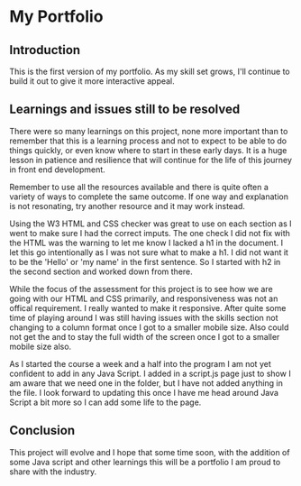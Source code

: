 # My Portfolio

## Introduction

This is the first version of my portfolio. As my skill set grows, I'll continue to build it out to give it more interactive appeal. 

## Learnings and issues still to be resolved
There were so many learnings on this project, none more important than to remember that this is a learning process and not to expect to be able to do things quickly, or even know where to start in these early days. It is a huge lesson in patience and resilience that will continue for the life of this journey in front end development. 

Remember to use all the resources available and there is quite often a variety of ways to complete the same outcome. If one way and explanation is not resonating, try another resource and it may work instead. 

Using the W3 HTML and CSS checker was great to use on each section as I went to make sure I had the correct imputs. The one check I did not fix with the HTML was the warning to let me know I lacked a h1 in the document. I let this go intentionally as I was not sure what to make a h1. I did not want it to be the 'Hello' or 'my name' in the first sentence. So I started with h2 in the second section and worked down from there. 

While the focus of the assessment for this project is to see how we are going with our HTML and CSS primarily, and responsiveness was not an offical requirement. I really wanted to make it responsive. After quite some time of playing around I was still having issues with the skills section not changing to a column format once I got to a smaller mobile size. Also could not get the <hr1> and <hr5> to stay the full width of the screen once I got to a smaller mobile size also. 

As I started the course a week and a half into the program I am not yet confident to add in any Java Script. I added in a script.js page just to show I am aware that we need one in the folder, but I have not added anything in the file. I look forward to updating this once I have me head around Java Script a bit more so I can add some life to the page.

## Conclusion
This project will evolve and I hope that some time soon, with the addition of some Java script and other learnings this will be a portfolio I am proud to share with the industry. 

